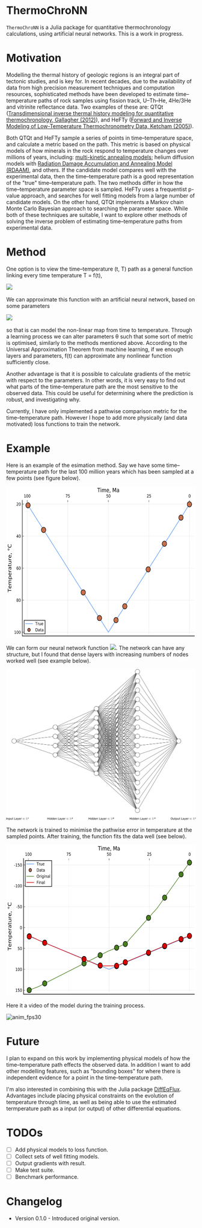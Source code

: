 # ThermoChroNN

`ThermoChroNN` is a Julia package for quantitative thermochronology calculations, using artificial neural networks. This is a work in progress.

# Motivation

Modelling the thermal history of geologic regions is an integral part of tectonic studies, and is key for. In recent decades, due to the availability of data from high precision measurement techniques and computation resources, sophisticated methods have been developed to estimate time–temperature paths of rock samples using fission track, U–Th–He, 4He/3He and vitrinite reflectance data. Two examples of these are: QTQt ([Transdimensional inverse thermal history modeling for quantitative thermochronology, Gallagher (2012)](https://doi.org/10.1029/2011JB008825)), and HeFTy ([Forward and Inverse Modeling of Low-Temperature Thermochronometry Data, Ketcham (2005)](https://doi.org/10.2138/rmg.2005.58.11)). 

Both QTQt and HeFTy sample a series of points in time–temperature space, and calculate a metric based on the path. This metric is based on physical models of how minerals in the rock respond to temperature changes over millions of years, including: [multi-kinetic annealing models](https://doi.org/10.2138/am.2007.2281); helium diffusion models with [Radiation Damage Accumulation and Annealing Model (RDAAM)](https://doi.org/10.1016/j.gca.2009.01.015), and others. If the candidate model compares well with the experimental data, then the time–temperature path is a good representation of the "true" time–temperature path. The two methods differ in how the time–temperature parameter space is sampled. HeFTy uses a frequentist p-value approach, and searches for well fitting models from a large number of candidate models. On the other hand, QTQt implements a Markov chain Monte Carlo Bayesian approach to searching the parameter space. While both of these techniques are suitable, I want to explore other methods of solving the inverse problem of estimating time–temperature paths from experimental data.

# Method

One option is to view the time–temperature (t, T) path as a general function linking every time temperature T = f(t),

<img src="https://render.githubusercontent.com/render/math?math=f:\mathbb{R}\rightarrow\mathbb{R}.">

We can approximate this function with an artificial neural network, based on some parameters

<img src="https://render.githubusercontent.com/render/math?math=T = f_{NN}(t, \theta),">

so that is can model the non-linear map from time to temperature. Through a learning process we can alter parameters θ such that some sort of metric is optimised, similarly to the methods mentioned above. According to the Universal Approximation Theorem from machine learning, if we enough layers and parameters, f(t) can approximate any nonlinear function sufficiently close. 

Another advantage is that it is possible to calculate gradients of the metric with respect to the parameters. In other words, it is very easy to find out what parts of the time–temperature path are the most sensitive to the observed data. This could be useful for determining where the prediction is robust, and investigating why.

Currently, I have only implemented a pathwise comparison metric for the time–temperature path. However I hope to add more physically (and data motivated) loss functions to train the network.

# Example

Here is an example of the esimation method. Say we have some time–temperature path for the last 100 million years which has been sampled at a few points (see figure below).

<img src="/figures/originalData.png" height="400"/>

We can form our neural network function <img src="https://render.githubusercontent.com/render/math?math=T = f_{NN}(t, \theta),">. The network can have any structure, but I found that dense layers with increasing numbers of nodes worked well (see example below).

<img src="/figures/nn(2).png" height="400"/>

The network is trained to minimise the pathwise error in temperature at the sampled points. After training, the function fits the data well (see below).

<img src="/figures/fitData.png" height="400"/>

Here it a video of the model during the training process.

![anim_fps30](https://user-images.githubusercontent.com/38541020/86980829-c2940a80-c139-11ea-90d6-4cd7ff6ba49a.gif)

# Future

I plan to expand on this work by implementing physical models of how the time–temperature path effects the observed data. In addition I want to add other modelling features, such as "bounding boxes" for where there is independent evidence for a point in the time–temperature path.

I'm also interested in combining this with the Julia package [DiffEqFlux](https://github.com/SciML/DiffEqFlux.jl). Advantages include placing physical constraints on the evolution of temperature through time, as well as being able to use the estimated termperature path as a input (or output) of other differential equations.


# TODOs
- [ ] Add physical models to loss function.
- [ ] Collect sets of well fitting models.
- [ ] Output gradients with result.
- [ ] Make test suite.
- [ ] Benchmark performance.

# Changelog
- Version 0.1.0 - Introduced original version.
